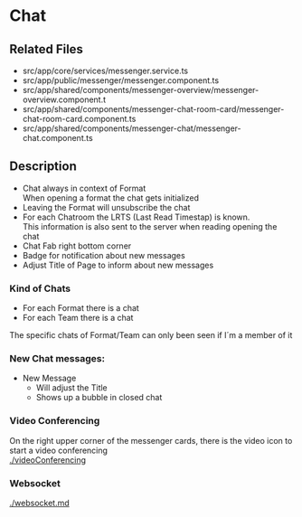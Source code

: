 # Chat

## Related Files

- src/app/core/services/messenger.service.ts
- src/app/public/messenger/messenger.component.ts
- src/app/shared/components/messenger-overview/messenger-overview.component.t
- src/app/shared/components/messenger-chat-room-card/messenger-chat-room-card.component.ts
- src/app/shared/components/messenger-chat/messenger-chat.component.ts

## Description

- Chat always in context of Format  
  When opening a format the chat gets initialized
- Leaving the Format will unsubscribe the chat
- For each Chatroom the LRTS (Last Read Timestap) is known.  
  This information is also sent to the server when reading opening the chat
- Chat Fab right bottom corner
- Badge for notification about new messages
- Adjust Title of Page to inform about new messages

### Kind of Chats

- For each Format there is a chat
- For each Team there is a chat

The specific chats of Format/Team can only been seen if I´m a member of it

### New Chat messages:

- New Message
    - Will adjust the Title
    - Shows up a bubble in closed chat

### Video Conferencing

On the right upper corner of the messenger cards, there is the video icon to start a video conferencing  
[./videoConferencing](./videoConferencing.md)

### Websocket

[./websocket.md](./websocket.md)
